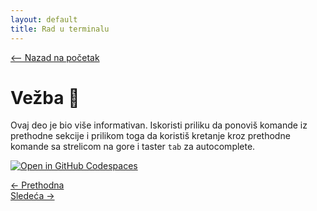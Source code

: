 ```yaml
---
layout: default
title: Rad u terminalu
---
```


<link rel="stylesheet" href="/UNIX-beginner-course/assets/css/custom.css">

<script async src="https://www.googletagmanager.com/gtag/js?id=G-XXXXXXXXXX"></script>
<script>
  window.dataLayer = window.dataLayer || [];
  function gtag(){dataLayer.push(arguments);}
  gtag('js', new Date());
  gtag('config', 'G-Q6NY1G1P9S');
</script>
<script defer data-domain="dianasantavec.github.io/unix-beginner-course" src="https://plausible.io/js/script.outbound-links.tagged-events.js"></script>

<div style="margin-bottom: 1em;">
  <a href="/UNIX-beginner-course/" class="button-nav">⟵ Nazad na početak</a>
</div>

# Vežba 👷

Ovaj deo je bio više informativan. Iskoristi priliku da ponoviš komande iz prethodne sekcije i prilikom toga da koristiš kretanje kroz prethodne komande sa strelicom na gore i taster `tab` za autocomplete.

[![Open in GitHub Codespaces](https://github.com/codespaces/badge.svg)](https://github.com/codespaces/new/?repo=dianasantavec/UNIX-beginner-course&devcontainer_path=.devcontainer/devcontainer.json)

<div class="nav-buttons-wrapper">
  <div class="nav-left">
    <a href="3_2-man.html" class="button-nav">← Prethodna</a>
  </div>
  <div class="nav-right">
    <a href="4_1-touch.html" class="button-nav">Sledeća →</a>
  </div>
</div>